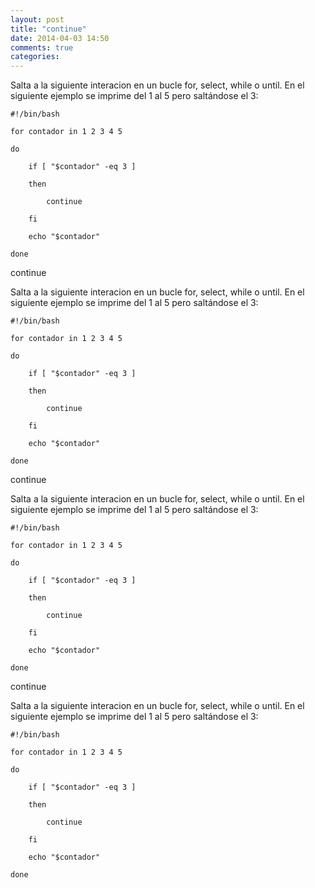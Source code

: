 ```yaml
---
layout: post
title: "continue"
date: 2014-04-03 14:50
comments: true
categories: 
---
```

Salta a la siguiente interacion en un bucle for, select, while o until. En el siguiente ejemplo se imprime del 1 al 5 pero saltándose el 3:

	#!/bin/bash

	for contador in 1 2 3 4 5

	do

		if [ "$contador" -eq 3 ]

		then

			continue

		fi

		echo "$contador"

	done

continue

Salta a la siguiente interacion en un bucle for, select, while o until. En el siguiente ejemplo se imprime del 1 al 5 pero saltándose el 3:

	#!/bin/bash

	for contador in 1 2 3 4 5

	do

		if [ "$contador" -eq 3 ]

		then

			continue

		fi

		echo "$contador"

	done

continue

Salta a la siguiente interacion en un bucle for, select, while o until. En el siguiente ejemplo se imprime del 1 al 5 pero saltándose el 3:

	#!/bin/bash

	for contador in 1 2 3 4 5

	do

		if [ "$contador" -eq 3 ]

		then

			continue

		fi

		echo "$contador"

	done

continue

Salta a la siguiente interacion en un bucle for, select, while o until. En el siguiente ejemplo se imprime del 1 al 5 pero saltándose el 3:

	#!/bin/bash

	for contador in 1 2 3 4 5

	do

		if [ "$contador" -eq 3 ]

		then

			continue

		fi

		echo "$contador"

	done

